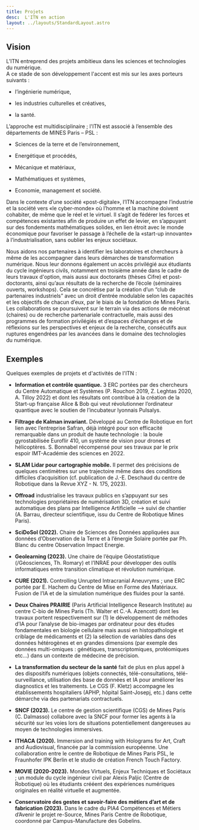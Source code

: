 ```yaml
---
title: Projets
desc:  L'ITN en action
layout: ../layouts/StandardLayout.astro
---
```


Vision
--------------------------------------------------------------------------------

L’ITN entreprend des projets ambitieux dans les sciences et technologies du numérique.  
A ce stade de son développement l'accent est mis sur les axes porteurs suivants :

  - l’ingénierie numérique,

  - les industries culturelles et créatives,

  - la santé.

L’approche est multidisciplinaire ; l'ITN est associé à l’ensemble des départements de MINES Paris – PSL :

  - Sciences de la terre et de l’environnement,

  - Energétique et procédés,

  - Mécanique et matériaux,

  - Mathématiques et systèmes,

  - Economie, management et société.

Dans le contexte d’une société «post-digitale», l’ITN accompagne l’industrie et la société vers «le cyber-monde» où l’homme et la machine doivent cohabiter, de même que le réel et le virtuel.
Il s’agit de fédérer les forces et compétences existantes afin de produire un effet de levier, en s’appuyant sur des fondements mathématiques solides, en lien étroit avec le monde économique pour favoriser le passage à l’échelle de la «start-up innovante» à l’industrialisation, sans oublier les enjeux sociétaux.


Nous aidons nos partenaires à identifier les laboratoires et chercheurs à même de les accompagner dans leurs démarches de transformation numérique. Nous leur donnons également un accès privilégié aux étudiants du cycle ingénieurs civils, notamment en troisième année dans le cadre de leurs travaux d'option, mais aussi aux doctorants (thèses Cifre) et post-doctorants, ainsi qu’aux résultats de la recherche de l’école (séminaires ouverts, workshops). Cela se concrétise par la création d’un “club de partenaires industriels” avec un droit d’entrée modulable selon les capacités et les objectifs de chacun d’eux, par le biais de la fondation de Mines Paris. Les collaborations se poursuivent sur le terrain via des actions de mécénat (chaires) ou de recherche partenariale contractuelle, mais aussi des programmes de formation privilégiés et d’espaces d’échanges et de réflexions sur les perspectives et enjeux de la recherche, consécutifs aux ruptures engendrées par les avancées dans le domaine des technologies du numérique.

Exemples
--------------------------------------------------------------------------------

Quelques exemples de projets et d'activités de l'ITN :

  - **Information et contrôle quantique.** 
    3 ERC portées par des chercheurs du Centre Automatique et Systèmes (P. Rouchon 2019, Z. Leghtas 2020, A. Tilloy 2022) et dont les résultats ont contribué à la création de la Start-up française Alice & Bob qui veut révolutionner l’ordinateur quantique avec le soutien de l’incubateur lyonnais Pulsalys.

  - **Filtrage de Kalman invariant.**
    Développé au Centre de Robotique en fort lien avec l’entreprise Safran, déjà intégré pour son efficacité remarquable dans un produit de haute technologie : la boule gyrostabilisée Euroflir 410, un système de vision pour drones et hélicoptères. S. Bonnabel récompensé pour ses travaux par le prix espoir IMT-Académie des sciences en 2022.

  - **SLAM Lidar pour cartographie mobile.** 
    Il permet des précisions de quelques centimètres sur une trajectoire même dans des conditions difficiles d’acquisition (cf. publication de J.-E. Deschaud du centre de Robotique dans la Revue XYZ - N. 175, 2023).

  - **Offroad** 
    industrialise les travaux publics en s’appuyant sur ses technologies propriétaires de numérisation 3D, création et suivi automatique des plans par Intelligence Artificielle —> suivi de chantier (A. Barrau, directeur scientifique, issu du Centre de Robotique Mines Paris).

  - **SciDoSol (2022).** 
    Chaire de Sciences des Données appliquées aux données d’Observation de la Terre et à l’énergie Solaire portée par Ph. Blanc du centre Observation Impact Energie.

  - **Geolearning (2023).** Une chaire de l’équipe Géostatistique (/Géosciences, Th. Romary) et l’INRAE pour développer des outils informatiques entre transition climatique et révolution numérique.

  - **CURE (2021).** Controlling Unrupted Intracranial Aneuvryms ; une ERC portée par E. Hachem du Centre de Mise en Forme des Matériaux. Fusion de l’IA et de la simulation numérique des fluides pour la santé.

  - **Deux Chaires PRAIRIE** 
    (Paris Artificial Intelligence Research Institute) au centre C-bio de Mines Paris (Th. Walter et C.-A. Azencott) dont les travaux portent respectivement sur (1) le développement de méthodes d’IA pour l’analyse de bio-images par ordinateur pour des études fondamentales en biologie cellulaire mais aussi en histopathologie et criblage de médicaments et (2) la sélection de variables dans des données hétérogènes et en grandes dimensions (par exemple des données multi-omiques : génétiques, transcriptomiques, protéomiques etc…) dans un contexte de médecine de précision. 

  - **La transformation du secteur de la santé** fait de plus en plus appel à 
    des dispositifs numériques (objets connectés, télé-consultations, télé-surveillance, utilisation des base de données et IA pour améliorer les diagnostics et les traitements. Le CGS (F. Kletz) accompagne les établissements hospitaliers (APHP, hôpital Saint-Josepj, etc.) dans cette démarche via des partenariats contractuels.

  - **SNCF (2023).** 
    Le centre de gestion scientifique (CGS) de  Mines Paris (C. Dalmasso) collabore avec la SNCF pour former les agents à la sécurité sur les voies lors de situations potentiellement dangereuses au moyen de technologies immersives. 

  - **ITHACA (2020).** 
    Immersion and training with Holograms for Art, Craft and Audiovisual, financée par la commission européenne. Une collaboration entre le centre de Robotique de Mines Paris PSL, le Fraunhofer IPK Berlin et le studio de création French Touch Factory.

  - **MOVIE (2020-2023).** 
    Mondes Virtuels, Enjeux Techniques et Sociétaux ; un module du cycle ingénieur civil par Alexis Paljic (Centre de Robotique) où les étudiants crééent des expériences numériques originales en réalité virtuelle et augmentée.

  - **Conservatoire des gestes et savoir-faire des métiers d’art et de fabrication (2023).** Dans le cadre du PIA4 Compétences et Métiers d’Avenir le projet re-Source, Mines Paris Centre de Robotique, coordonné par Campus-Manufacture des Gobelins.